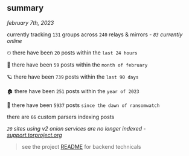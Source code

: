 
## summary
_february 7th, 2023_

currently tracking `131` groups across `240` relays & mirrors - _`83` currently online_

⏲ there have been `20` posts within the `last 24 hours`

🦈 there have been `59` posts within the `month of february`

🪐 there have been `739` posts within the `last 90 days`

🏚 there have been `251` posts within the `year of 2023`

🦕 there have been `5937` posts `since the dawn of ransomwatch`

there are `66` custom parsers indexing posts

_`20` sites using v2 onion services are no longer indexed - [support.torproject.org](https://support.torproject.org/onionservices/v2-deprecation/)_

> see the project [README](https://github.com/joshhighet/ransomwatch#ransomwatch--) for backend technicals
